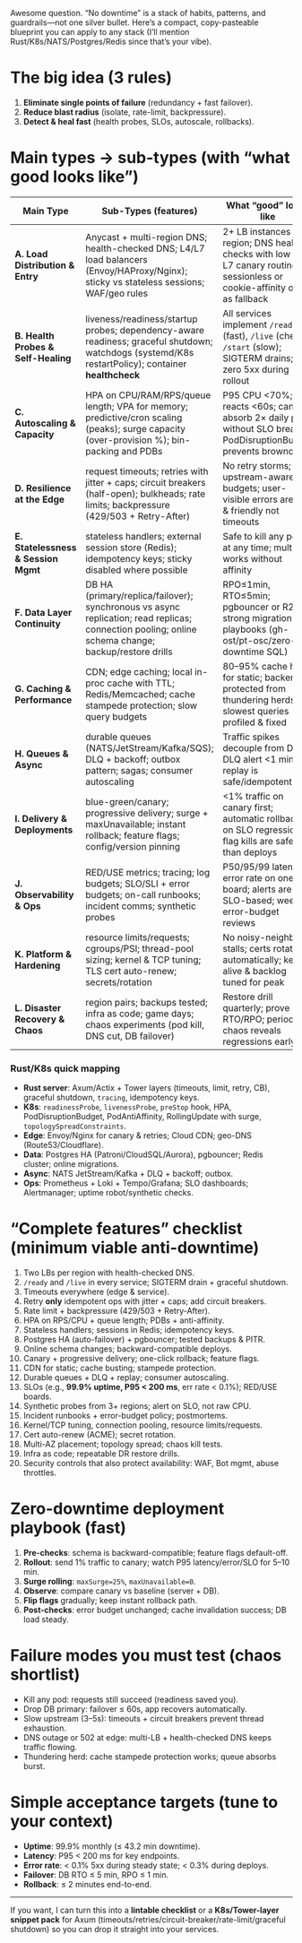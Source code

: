 Awesome question. “No downtime” is a stack of habits, patterns, and guardrails—not one silver bullet. Here’s a compact, copy-pasteable blueprint you can apply to any stack (I’ll mention Rust/K8s/NATS/Postgres/Redis since that’s your vibe).

# The big idea (3 rules)

1. **Eliminate single points of failure** (redundancy + fast failover).
2. **Reduce blast radius** (isolate, rate-limit, backpressure).
3. **Detect & heal fast** (health probes, SLOs, autoscale, rollbacks).

# Main types → sub-types (with “what good looks like”)

| Main Type                           | Sub-Types (features)                                                                                                                               | What “good” looks like                                                                                                         |
| ----------------------------------- | -------------------------------------------------------------------------------------------------------------------------------------------------- | ------------------------------------------------------------------------------------------------------------------------------ |
| **A. Load Distribution & Entry**    | Anycast + multi-region DNS; health-checked DNS; L4/L7 load balancers (Envoy/HAProxy/Nginx); sticky vs stateless sessions; WAF/geo rules            | 2+ LB instances per region; DNS health checks with low TTL; L7 canary routing; sessionless or cookie-affinity only as fallback |
| **B. Health Probes & Self-Healing** | liveness/readiness/startup probes; dependency-aware readiness; graceful shutdown; watchdogs (systemd/K8s restartPolicy); container **healthcheck** | All services implement `/ready` (fast), `/live` (cheap), `/start` (slow); SIGTERM drains; zero 5xx during rollout              |
| **C. Autoscaling & Capacity**       | HPA on CPU/RAM/RPS/queue length; VPA for memory; predictive/cron scaling (peaks); surge capacity (over-provision %); bin-packing and PDBs          | P95 CPU <70%; HPA reacts <60s; can absorb 2× daily peak without SLO breach; PodDisruptionBudget prevents brownouts             |
| **D. Resilience at the Edge**       | request timeouts; retries with jitter + caps; circuit breakers (half-open); bulkheads; rate limits; backpressure (429/503 + Retry-After)           | No retry storms; upstream-aware budgets; user-visible errors are fast & friendly not timeouts                                  |
| **E. Statelessness & Session Mgmt** | stateless handlers; external session store (Redis); idempotency keys; sticky disabled where possible                                               | Safe to kill any pod at any time; multi-LB works without affinity                                                              |
| **F. Data Layer Continuity**        | DB HA (primary/replica/failover); synchronous vs async replication; read replicas; connection pooling; online schema change; backup/restore drills | RPO≤1min, RTO≤5min; pgbouncer or R2D2; strong migration playbooks (gh-ost/pt-osc/zero-downtime SQL)                            |
| **G. Caching & Performance**        | CDN; edge caching; local in-proc cache with TTL; Redis/Memcached; cache stampede protection; slow query budgets                                    | 80–95% cache hit for static; backends protected from thundering herds; slowest queries profiled & fixed                        |
| **H. Queues & Async**               | durable queues (NATS/JetStream/Kafka/SQS); DLQ + backoff; outbox pattern; sagas; consumer autoscaling                                              | Traffic spikes decouple from DB; DLQ alert <1 min; replay is safe/idempotent                                                   |
| **I. Delivery & Deployments**       | blue-green/canary; progressive delivery; surge + maxUnavailable; instant rollback; feature flags; config/version pinning                           | <1% traffic on canary first; automatic rollback on SLO regression; flag kills are safer than deploys                           |
| **J. Observability & Ops**          | RED/USE metrics; tracing; log budgets; SLO/SLI + error budgets; on-call runbooks; incident comms; synthetic probes                                 | P50/95/99 latency + error rate on one board; alerts are SLO-based; weekly error-budget reviews                                 |
| **K. Platform & Hardening**         | resource limits/requests; cgroups/PSI; thread-pool sizing; kernel & TCP tuning; TLS cert auto-renew; secrets/rotation                              | No noisy-neighbor stalls; certs rotate automatically; keep-alive & backlog tuned for peak                                      |
| **L. Disaster Recovery & Chaos**    | region pairs; backups tested; infra as code; game days; chaos experiments (pod kill, DNS cut, DB failover)                                         | Restore drill quarterly; prove RTO/RPO; periodic chaos reveals regressions early                                               |

### Rust/K8s quick mapping

* **Rust server**: Axum/Actix + Tower layers (timeouts, limit, retry, CB), graceful shutdown, `tracing`, idempotency keys.
* **K8s**: `readinessProbe`, `livenessProbe`, `preStop` hook, HPA, PodDisruptionBudget, PodAntiAffinity, RollingUpdate with surge, `topologySpreadConstraints`.
* **Edge**: Envoy/Nginx for canary & retries; Cloud CDN; geo-DNS (Route53/Cloudflare).
* **Data**: Postgres HA (Patroni/CloudSQL/Aurora), pgbouncer; Redis cluster; online migrations.
* **Async**: NATS JetStream/Kafka + DLQ + backoff; outbox.
* **Ops**: Prometheus + Loki + Tempo/Grafana; SLO dashboards; Alertmanager; uptime robot/synthetic checks.

# “Complete features” checklist (minimum viable anti-downtime)

1. Two LBs per region with health-checked DNS.
2. `/ready` and `/live` in every service; SIGTERM drain + graceful shutdown.
3. Timeouts everywhere (edge & service).
4. Retry **only** idempotent ops with jitter + caps; add circuit breakers.
5. Rate limit + backpressure (429/503 + Retry-After).
6. HPA on RPS/CPU + queue length; PDBs + anti-affinity.
7. Stateless handlers; sessions in Redis; idempotency keys.
8. Postgres HA (auto-failover) + pgbouncer; tested backups & PITR.
9. Online schema changes; backward-compatible deploys.
10. Canary + progressive delivery; one-click rollback; feature flags.
11. CDN for static; cache busting; stampede protection.
12. Durable queues + DLQ + replay; consumer autoscaling.
13. SLOs (e.g., **99.9% uptime, P95 < 200 ms**, err rate < 0.1%); RED/USE boards.
14. Synthetic probes from 3+ regions; alert on SLO, not raw CPU.
15. Incident runbooks + error-budget policy; postmortems.
16. Kernel/TCP tuning, connection pooling, resource limits/requests.
17. Cert auto-renew (ACME); secret rotation.
18. Multi-AZ placement; topology spread; chaos kill tests.
19. Infra as code; repeatable DR restore drills.
20. Security controls that also protect availability: WAF, Bot mgmt, abuse throttles.

# Zero-downtime deployment playbook (fast)

1. **Pre-checks**: schema is backward-compatible; feature flags default-off.
2. **Rollout**: send 1% traffic to canary; watch P95 latency/error/SLO for 5–10 min.
3. **Surge rolling**: `maxSurge=25%`, `maxUnavailable=0`.
4. **Observe**: compare canary vs baseline (server + DB).
5. **Flip flags** gradually; keep instant rollback path.
6. **Post-checks**: error budget unchanged; cache invalidation success; DB load steady.

# Failure modes you must test (chaos shortlist)

* Kill any pod: requests still succeed (readiness saved you).
* Drop DB primary: failover ≤ 60s, app recovers automatically.
* Slow upstream (3–5s): timeouts + circuit breakers prevent thread exhaustion.
* DNS outage or 502 at edge: multi-LB + health-checked DNS keeps traffic flowing.
* Thundering herd: cache stampede protection works; queue absorbs burst.

# Simple acceptance targets (tune to your context)

* **Uptime**: 99.9% monthly (≤ 43.2 min downtime).
* **Latency**: P95 < 200 ms for key endpoints.
* **Error rate**: < 0.1% 5xx during steady state; < 0.3% during deploys.
* **Failover**: DB RTO ≤ 5 min, RPO ≤ 1 min.
* **Rollback**: ≤ 2 minutes end-to-end.

---

If you want, I can turn this into a **lintable checklist** or a **K8s/Tower-layer snippet pack** for Axum (timeouts/retries/circuit-breaker/rate-limit/graceful shutdown) so you can drop it straight into your services.
